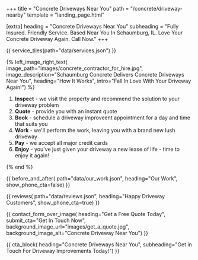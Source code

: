+++
title = "Concrete Driveways Near You"
path = "/concrete/driveway-nearby"
template = "landing_page.html"

[extra]
heading = "Concrete Driveways Near You"
subheading = "Fully Insured. Friendly Service. Based Near You In Schaumburg, IL. Love Your Concrete Driveway Again. Call Now."
+++

{{ service_tiles(path="data/services.json") }}

{% left_image_right_text(
     image_path="images/concrete_contractor_for_hire.jpg",
     image_description="Schaumburg Concrete Delivers Concrete Driveways Near You",
     heading="How It Works",
     intro="Fall In Love With Your Driveway Again!") %}

1. **Inspect** - we visit the property and recommend the solution to your driveway problem
2. **Quote** - provide you with an instant quote
3. **Book** - schedule a driveway improveent appointment for a day and time that suits you
4. **Work** - we'll perform the work, leaving you with a brand new lush driveway
5. **Pay** - we accept all major credit cards
6. **Enjoy** - you've just given your driveway a new lease of life - time to enjoy it again!

{% end %}

{{ before_and_after(
     path="data/our_work.json",
     heading="Our Work",
     show_phone_cta=false) }}

{{ reviews(
     path="data/reviews.json",
     heading="Happy Driveway Customers",
     show_phone_cta=true) }}

{{ contact_form_over_image(
     heading="Get a Free Quote Today",
     submit_cta="Get In Touch Now",
     background_image_url="images/get_a_quote.jpg",
     background_image_alt="Concrete Driveway Near You") }}

{{ cta_block(
     heading="Concrete Driveways Near You",
     subheading="Get in Touch For Driveway Improvements Today!") }}